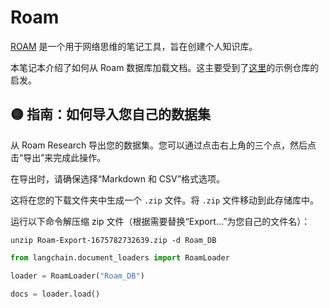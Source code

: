 # Roam

[ROAM](https://roamresearch.com/) 是一个用于网络思维的笔记工具，旨在创建个人知识库。

本笔记本介绍了如何从 Roam 数据库加载文档。这主要受到了[这里](https://github.com/JimmyLv/roam-qa)的示例仓库的启发。

## 🟡 指南：如何导入您自己的数据集

从 Roam Research 导出您的数据集。您可以通过点击右上角的三个点，然后点击“导出”来完成此操作。

在导出时，请确保选择“Markdown 和 CSV”格式选项。

这将在您的下载文件夹中生成一个 `.zip` 文件。将 `.zip` 文件移动到此存储库中。

运行以下命令解压缩 zip 文件（根据需要替换“Export...”为您自己的文件名）：

```shell
unzip Roam-Export-1675782732639.zip -d Roam_DB
```

```python
from langchain.document_loaders import RoamLoader
```

```python
loader = RoamLoader("Roam_DB")
```

```python
docs = loader.load()
```